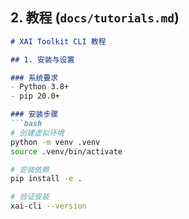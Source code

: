 
## 2. 教程 (`docs/tutorials.md`)

```markdown
# XAI Toolkit CLI 教程

## 1. 安装与设置

### 系统要求
- Python 3.8+
- pip 20.0+

### 安装步骤
```bash
# 创建虚拟环境
python -m venv .venv
source .venv/bin/activate

# 安装依赖
pip install -e .

# 验证安装
xai-cli --version